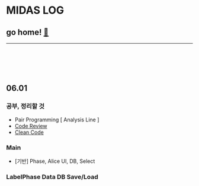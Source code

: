 # MIDAS LOG

## go home! [:house_with_garden:](https://github.com/wnsgml972/midas_log)

---

<br/><br/>


<br/>

## 06.01

### 공부, 정리할 것
* Pair Programming [ Analysis Line ]
* [Code Review](/contents/BasicEducation/CodeReview.md)
* [Clean Code](/contents/BasicEducation/CleanCode.md)

### Main
* [기반] Phase, Alice UI, DB, Select

### LabelPhase Data DB Save/Load


